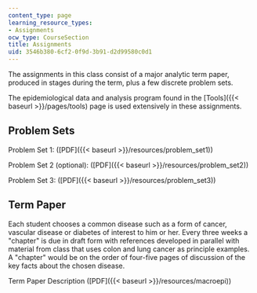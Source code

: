 ```yaml
---
content_type: page
learning_resource_types:
- Assignments
ocw_type: CourseSection
title: Assignments
uid: 3546b380-6cf2-0f9d-3b91-d2d99580c0d1
---
```


The assignments in this class consist of a major analytic term paper, produced in stages during the term, plus a few discrete problem sets.

The epidemiological data and analysis program found in the [Tools]({{< baseurl >}}/pages/tools) page is used extensively in these assignments.

Problem Sets
------------

Problem Set 1: ([PDF]({{< baseurl >}}/resources/problem_set1))

Problem Set 2 (optional): ([PDF]({{< baseurl >}}/resources/problem_set2))

Problem Set 3: ([PDF]({{< baseurl >}}/resources/problem_set3))

Term Paper
----------

Each student chooses a common disease such as a form of cancer, vascular disease or diabetes of interest to him or her. Every three weeks a "chapter" is due in draft form with references developed in parallel with material from class that uses colon and lung cancer as principle examples. A "chapter" would be on the order of four-five pages of discussion of the key facts about the chosen disease.

Term Paper Description ([PDF]({{< baseurl >}}/resources/macroepi))